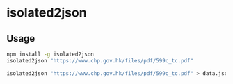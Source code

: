 # isolated2json

## Usage

```bash
npm install -g isolated2json
isolated2json "https://www.chp.gov.hk/files/pdf/599c_tc.pdf"

isolated2json "https://www.chp.gov.hk/files/pdf/599c_tc.pdf" > data.json
```
